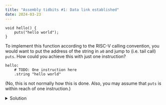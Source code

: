 ```yaml
---
title: "Assembly tidbits #1: Data link established"
date: 2024-03-23
---
```


```
void hello() {
    puts("hello world");
}
```

To implement this function according to the RISC-V calling convention, you would want to put the address of the string in `a0` and jump to (i.e. tail call) `puts`. How could you achieve this with just one instruction?

```
hello:
    # TODO: One instruction here
    .string "hello world"
```

(No, this is not normally how this is done. Also, you may assume that `puts` is within reach of one instruction.)

<details>
<summary>Solution</summary>

```
hello:
    jal a0, puts
    .string "hello world"
```

`jal`, or jump-and-link, means to put address after the instruction in a register and jump to the encoded offset. The RISC-V `jal` instruction allows *any* general purpose register to be the destination to put the "return address" in.

However, nothing says that the return address stored can only be used as a return address. It could also be, for example in this case, a pointer to some data right after the `jal` instruction.

(This would work as long as the executable code is readable, and your program is not so big that `puts`/`puts@plt` goes out of range of one instruction.)

Of course, this is not how you would normally do the equivalent of a C string literal. Something more reasonable would be:

```
    .section .text
hello:
    lla a0, .Lmsg
    tail puts

    .section .rodata
.Lmsg:
    .string "hello world"
```

</details>
